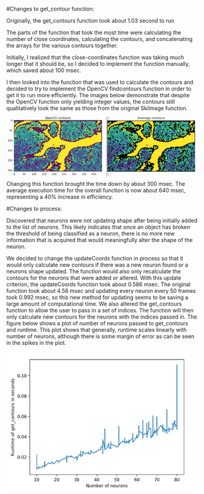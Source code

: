 #Changes to get_contour function:

Originally, the get_contours function took about 1.03 second to run 

The parts of the function that took the most time were calculating the number of close coordinates, calculating the contours, and concatenating the arrays for the various contours together.

Initially, I realized that the close-coordinates function was taking much longer that it should be, so I decided to implement the function manually, which saved about 100 msec.

I then looked into the function that was used to calculate the contours and decided to try to implement the OpenCV findcontours function in order to get it to run more efficiently.  The images below demonstrate that despite the OpenCV function only yielding integer values, the contours still qualitatively look the same as those from the original SkiImage function.

<img src="contour_compare.png" style="float:left; margin-right: 20px; margin-bottom: 10px" width="800px">

Changing this function brought the time down by about 300 msec. The average execution time for the overall function is now about 640 msec, representing a 40% increase in efficiency.

#Changes to process:

Discovered that neurons were not updating shape after being initially added to the list of neurons. This likely indicates that once an object has broken the threshold of being classified as a neuron, there is no more new information that is acquired that would meaningfully alter the shape of the neuron.

We decided to change the updateCoords function in process so that it would only calculate new contours if there was a new neuron found or a neurons shape updated. The function would also only recalculate the contours for the neurons that were added or altered. With this update criterion, the updateCoords function took about 0.586 msec. The original function took about 4.58 msec and updating every neuron every 50 frames took 0.992 msec, so this new method for updating seems to be saving a large amount of computational time.
We also altered the get_contours function to allow the user to pass in a set of indices. The function will then only calculate new contours for the neurons with the indices passed in. 
The figure below shows a plot of number of neurons passed to get_contours and runtime. 
This plot shows that generally, runtime scales linearly with number of neurons, although there is some margin of error as can be seen in the spikes in the plot.
 
<img src="time_plot.png" style="float:left; margin-right: 20px; margin-bottom: 10px" width="800px">


